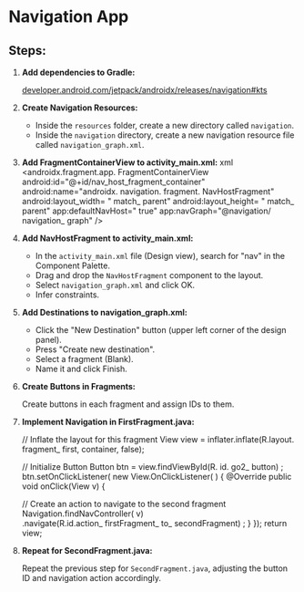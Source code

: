 # Navigation App

## Steps:

1. **Add dependencies to Gradle:**

   [developer.android.com/jetpack/androidx/releases/navigation#kts](developer.android.com/jetpack/androidx/releases/navigation#kts)

2. **Create Navigation Resources:**

    * Inside the `resources` folder, create a new directory called `navigation`.
    * Inside the `navigation` directory, create a new navigation resource file called `navigation_graph.xml`.

3. **Add FragmentContainerView to activity_main.xml:**
   xml <androidx.fragment.app. FragmentContainerView android:id="@+id/nav_host_fragment_container" android:name="androidx. navigation. fragment. NavHostFragment"  android:layout_width= " match_ parent"  android:layout_height= " match_ parent"  app:defaultNavHost=" true"  app:navGraph="@navigation/ navigation_ graph"  />



4. **Add NavHostFragment to activity_main.xml:**

    * In the `activity_main.xml` file (Design view), search for "nav" in the Component Palette.
    * Drag and drop the `NavHostFragment` component to the layout.
    * Select `navigation_graph.xml` and click OK.
    * Infer constraints.

5. **Add Destinations to navigation_graph.xml:**

    * Click the "New Destination" button (upper left corner of the design panel).
    * Press "Create new destination".
    * Select a fragment (Blank).
    * Name it and click Finish.

6. **Create Buttons in Fragments:**

   Create buttons in each fragment and assign IDs to them.

7. **Implement Navigation in FirstFragment.java:**

    // Inflate the layout for this fragment 
    View view = inflater.inflate(R.layout. fragment_ first,  container, false);
    
    // Initialize Button 
    Button btn = view.findViewById(R. id. go2_ button) ;  
    btn.setOnClickListener( new View.OnClickListener( )  { 
    @Override public void onClick(View v) { 
    
   // Create an action to navigate to the second fragment Navigation.findNavController( v)  
       .navigate(R.id.action_ firstFragment_ to_ secondFragment) ;  } });
       return view;

8. **Repeat for SecondFragment.java:**

   Repeat the previous step for `SecondFragment.java`, 
   adjusting the button ID and navigation action accordingly.